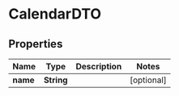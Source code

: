 

# CalendarDTO

## Properties

Name | Type | Description | Notes
------------ | ------------- | ------------- | -------------
**name** | **String** |  |  [optional]



